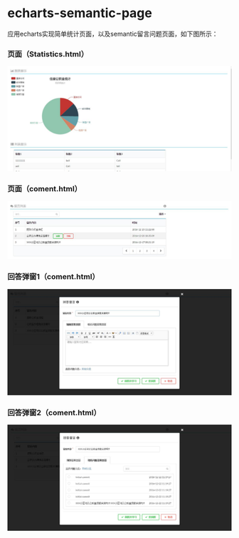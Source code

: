 # echarts-semantic-page

应用echarts实现简单统计页面，以及semantic留言问题页面，如下图所示：

### 页面（Statistics.html）
![Image text](https://github.com/zhangyuanliang/echarts-semantic-page/blob/master/img/img_1.jpg)
### 页面（coment.html）
![Image text](https://github.com/zhangyuanliang/echarts-semantic-page/blob/master/img/img_2.jpg)
### 回答弹窗1（coment.html）
![Image text](https://github.com/zhangyuanliang/echarts-semantic-page/blob/master/img/img_3.jpg)
### 回答弹窗2（coment.html）
![Image text](https://github.com/zhangyuanliang/echarts-semantic-page/blob/master/img/img_4.jpg)
